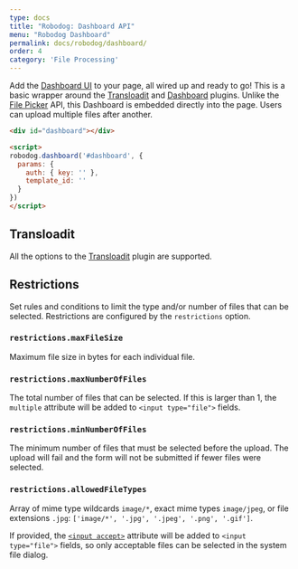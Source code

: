 ```yaml
---
type: docs
title: "Robodog: Dashboard API"
menu: "Robodog Dashboard"
permalink: docs/robodog/dashboard/
order: 4
category: 'File Processing'
---
```


Add the [Dashboard UI][dashboard] to your page, all wired up and ready to go! This is a basic wrapper around the [Transloadit][transloadit] and [Dashboard][dashboard] plugins. Unlike the [File Picker][file picker] API, this Dashboard is embedded directly into the page. Users can upload multiple files after another.

```html
<div id="dashboard"></div>

<script>
robodog.dashboard('#dashboard', {
  params: {
    auth: { key: '' },
    template_id: ''
  }
})
</script>
```

## Transloadit

All the options to the [Transloadit][transloadit] plugin are supported.

## Restrictions

Set rules and conditions to limit the type and/or number of files that can be selected. Restrictions are configured by the `restrictions` option.

### `restrictions.maxFileSize`

Maximum file size in bytes for each individual file.

### `restrictions.maxNumberOfFiles`

The total number of files that can be selected. If this is larger than 1, the `multiple` attribute will be added to `<input type="file">` fields.

### `restrictions.minNumberOfFiles`

The minimum number of files that must be selected before the upload. The upload will fail and the form will not be submitted if fewer files were selected.

### `restrictions.allowedFileTypes`

Array of mime type wildcards `image/*`, exact mime types `image/jpeg`, or file extensions `.jpg`: `['image/*', '.jpg', '.jpeg', '.png', '.gif']`.

If provided, the [`<input accept>`](https://developer.mozilla.org/en-US/docs/Web/HTML/Element/input/file#Limiting_accepted_file_types) attribute will be added to `<input type="file">` fields, so only acceptable files can be selected in the system file dialog.

[dashboard]: /docs/dashboard
[transloadit]: /docs/transloadit
[file picker]: /docs/robodog/picker
